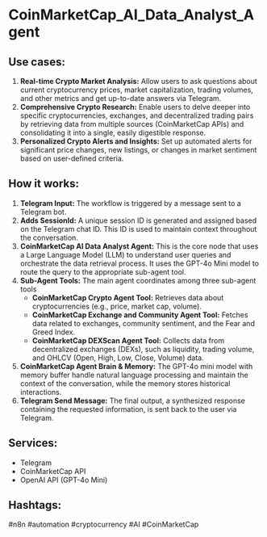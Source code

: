 # CoinMarketCap_AI_Data_Analyst_Agent

## Use cases:

1.  **Real-time Crypto Market Analysis:** Allow users to ask questions about current cryptocurrency prices, market capitalization, trading volumes, and other metrics and get up-to-date answers via Telegram.
2.  **Comprehensive Crypto Research:** Enable users to delve deeper into specific cryptocurrencies, exchanges, and decentralized trading pairs by retrieving data from multiple sources (CoinMarketCap APIs) and consolidating it into a single, easily digestible response.
3.  **Personalized Crypto Alerts and Insights:** Set up automated alerts for significant price changes, new listings, or changes in market sentiment based on user-defined criteria.

## How it works:

1.  **Telegram Input:** The workflow is triggered by a message sent to a Telegram bot.
2.  **Adds SessionId:** A unique session ID is generated and assigned based on the Telegram chat ID. This ID is used to maintain context throughout the conversation.
3.  **CoinMarketCap AI Data Analyst Agent:** This is the core node that uses a Large Language Model (LLM) to understand user queries and orchestrate the data retrieval process. It uses the GPT-4o Mini model to route the query to the appropriate sub-agent tool.
4.  **Sub-Agent Tools:** The main agent coordinates among three sub-agent tools
    *   **CoinMarketCap Crypto Agent Tool:** Retrieves data about cryptocurrencies (e.g., price, market cap, volume).
    *   **CoinMarketCap Exchange and Community Agent Tool:** Fetches data related to exchanges, community sentiment, and the Fear and Greed Index.
    *   **CoinMarketCap DEXScan Agent Tool:** Collects data from decentralized exchanges (DEXs), such as liquidity, trading volume, and OHLCV (Open, High, Low, Close, Volume) data.
5.  **CoinMarketCap Agent Brain & Memory:** The GPT-4o mini model with memory buffer handle natural language processing and maintain the context of the conversation, while the memory stores historical interactions.
6.  **Telegram Send Message:** The final output, a synthesized response containing the requested information, is sent back to the user via Telegram.

## Services:

*   Telegram
*   CoinMarketCap API
*   OpenAI API (GPT-4o Mini)

## Hashtags:

#n8n #automation #cryptocurrency #AI #CoinMarketCap